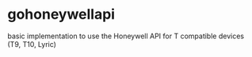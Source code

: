 # gohoneywellapi
basic implementation to use the Honeywell API for T compatible devices (T9, T10, Lyric)

